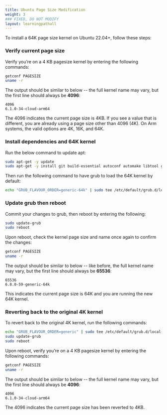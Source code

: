 ```yaml
---
title: Ubuntu Page Size Modification
weight: 3
### FIXED, DO NOT MODIFY
layout: learningpathall
---
```


To install a 64K page size kernel on Ubuntu 22.04+, follow these steps:

### Verify current page size
Verify you’re on a 4 KB pagesize kernel by entering the following commands:

```bash
getconf PAGESIZE
uname -r
```
The output should be similar to below -- the full kernel name may vary, but the first line should always be **4096**:

```output
4096
6.1.0-34-cloud-arm64
```

The 4096 indicates the current page size is 4KB. If you see a value that is different, you are already using a page size other than 4096 (4K).  On Arm systems, the valid options are 4K, 16K, and 64K.

### Install dependencies and 64K kernel
Run the below command to update apt:

```bash
sudo apt-get -y update
sudo apt-get -y install git build-essential autoconf automake libtool gdb wget linux-generic-64k
```
Then run the following command to have grub to load the 64K kernel by default:

```bash
echo "GRUB_FLAVOUR_ORDER=generic-64k" | sudo tee /etc/default/grub.d/local-order.cfg 
````

### Update grub then reboot

Commit your changes to grub, then reboot by entering the following:
```bash
sudo update-grub 
sudo reboot 
```

Upon reboot, check the kernel page size and name once again to confirm the changes:

```bash
getconf PAGESIZE
uname -r
```

The output should be similar to below -- like before, the full kernel name may vary, but the first line should always be **65536**:

```output
65536
6.8.0-59-generic-64k
```

This indicates the current page size is 64K and you are running the new 64K kernel.  

### Reverting back to the original 4K kernel

To revert back to the original 4K kernel, run the following commands:

```bash
echo "GRUB_FLAVOUR_ORDER=generic" | sudo tee /etc/default/grub.d/local-order.cfg 
sudo update-grub 
sudo reboot 
```
Upon reboot, verify you’re on a 4 KB pagesize kernel by entering the following commands:

```bash
getconf PAGESIZE
uname -r
```
The output should be similar to below -- the full kernel name may vary, but the first line should always be **4096**:

```output
4096
6.1.0-34-cloud-arm64
```

The 4096 indicates the current page size has been reverted to 4KB.